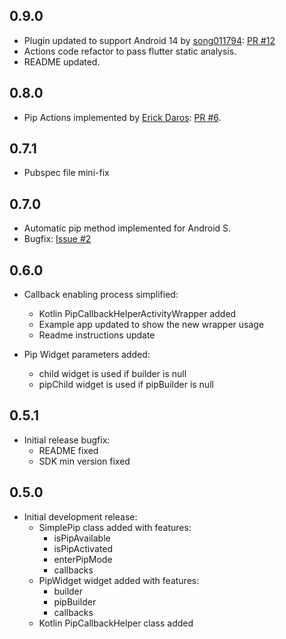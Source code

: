 ## 0.9.0

* Plugin updated to support Android 14 by [song011794](https://github.com/song011794): [PR #12](https://github.com/PuntitOwO/simple_pip_mode_flutter/pull/12)
* Actions code refactor to pass flutter static analysis.
* README updated.

## 0.8.0

* Pip Actions implemented by [Erick Daros](https://github.com/erickdaros): [PR #6](https://github.com/PuntitOwO/simple_pip_mode_flutter/pull/6).

## 0.7.1

* Pubspec file mini-fix

## 0.7.0

* Automatic pip method implemented for Android S.
* Bugfix: [Issue #2](https://github.com/PuntitOwO/simple_pip_mode_flutter/issues/2)

## 0.6.0

* Callback enabling process simplified:
    * Kotlin PipCallbackHelperActivityWrapper added
    * Example app updated to show the new wrapper usage
    * Readme instructions update
    
* Pip Widget parameters added:
    * child widget is used if builder is null
    * pipChild widget is used if pipBuilder is null

## 0.5.1

* Initial release bugfix:
    * README fixed
    * SDK min version fixed

## 0.5.0

* Initial development release:
    * SimplePip class added with features:
        * isPipAvailable
        * isPipActivated
        * enterPipMode
        * callbacks
    * PipWidget widget added with features:
        * builder
        * pipBuilder
        * callbacks
    * Kotlin PipCallbackHelper class added